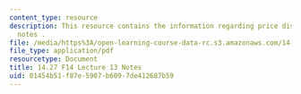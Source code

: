 ```yaml
---
content_type: resource
description: This resource contains the information regarding price discrimination
  notes .
file: /media/https%3A/open-learning-course-data-rc.s3.amazonaws.com/14-27-economics-and-e-commerce-fall-2014/01454b51f87e5907b6097de412687b59_MIT14_27F14_Lec13.pdf
file_type: application/pdf
resourcetype: Document
title: 14.27 F14 Lecture 13 Notes
uid: 01454b51-f87e-5907-b609-7de412687b59
---
```

